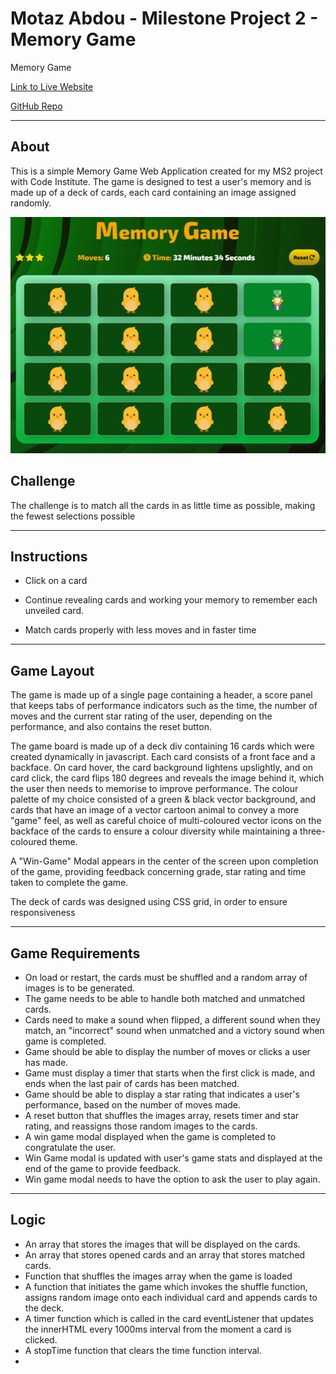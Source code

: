 # Motaz Abdou - Milestone Project 2 - Memory Game
Memory Game  

  

[Link to Live Website](https://motazabdou.github.io/MS2-MemoryGame/)

  

[GitHub Repo](https://github.com/motazabdou/MS2-MemoryGame) 

  

***  

  

## About   

  

This is a simple Memory Game Web Application created for my MS2 project with Code Institute. The game is designed to test a user's memory and is made up of a deck of cards, each card containing an image assigned randomly.

![snippet](images/appScreenshot.png)

 ## Challenge
 
 The challenge is to match all the cards in as little time as possible, making the fewest selections possible

*** 

## Instructions

* Click on a card

* Continue revealing cards and working your memory to remember each unveiled card.

* Match cards properly with less moves and in faster time

 ***

## Game Layout

The game is made up of a single page containing a header, a score panel that keeps tabs of performance indicators such as the time, the number of moves and the current star rating of the user, depending on the performance, and also contains the reset button.

The game board is made up of a deck div containing 16 cards which were created dynamically in javascript. Each card consists of a front face and a backface. On card hover, the card background lightens upslightly, and on card click, the card flips 180 degrees and reveals the image behind it, which the user then needs to memorise to improve performance. The colour palette of my choice consisted of a green & black vector background, and cards that have an image of a vector cartoon animal to convey a more "game" feel, as well as careful choice of multi-coloured vector icons on the backface of the cards to ensure a colour diversity while maintaining a three-coloured theme. 

A "Win-Game" Modal appears in the center of the screen upon completion of the game, providing feedback concerning grade, star rating and time taken to complete the game.

The deck of cards was designed using CSS grid, in order to ensure responsiveness

***

## Game Requirements

* On load or restart, the cards must be shuffled and a random array of images is to be generated.
* The game needs to be able to handle both matched and unmatched cards.
* Cards need to make a sound when flipped, a different sound when they match, an "incorrect" sound when unmatched and a victory sound when game is completed.
* Game should be able to display the number of moves or clicks a user has made.
* Game must display a timer that starts when the first click is made, and ends when the last pair of cards has been matched.
* Game should be able to display a star rating that indicates a user's performance, based on the number of moves made. 
* A reset button that shuffles the images array, resets timer and star rating, and reassigns those random images to the cards.
* A win game modal displayed when the game is completed to congratulate the user.
* Win Game modal is updated with user's game stats and displayed at the end of the game to provide feedback. 
* Win game modal needs to have the option to ask the user to play again.

***
 
## Logic

* An array that stores the images that will be displayed on the cards.
* An array that stores opened cards and an array that stores matched cards.
* Function that shuffles the images array when the game is loaded
* A function that initiates the game which invokes the shuffle function, assigns random image onto each individual card and appends cards to the deck.
* A timer function which is called in the card eventListener that updates the innerHTML every 1000ms interval from the moment a card is clicked.
* A stopTime function that clears the time function interval.
* 
